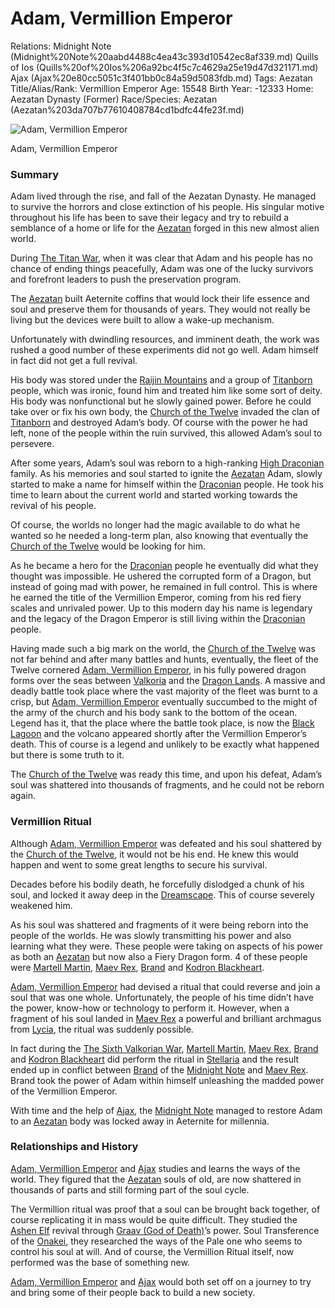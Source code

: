 # Adam, Vermillion Emperor

Relations: Midnight Note (Midnight%20Note%20aabd4488c4ea43c393d10542ec8af339.md) Quills of Ios (Quills%20of%20Ios%206a92bc4f5c7c4629a25e19d47d321171.md) Ajax (Ajax%20e80cc5051c3f401bb0c84a59d5083fdb.md) 
Tags: Aezatan
Title/Alias/Rank: Vermillion Emperor
Age: 15548
Birth Year: -12333
Home: Aezatan Dynasty (Former)
Race/Species: Aezatan (Aezatan%203da707b77610408784cd1bdfc44fe23f.md)

![Adam, Vermillion Emperor](image%2088.png)

Adam, Vermillion Emperor

### Summary

Adam lived through the rise, and fall of the Aezatan Dynasty. He managed to survive the horrors and close extinction of his people. His singular motive throughout his life has been to save their legacy and try to rebuild a semblance of a home or life for the [Aezatan](Aezatan%203da707b77610408784cd1bdfc44fe23f.md) forged in this new almost alien world.

During  [The Titan War](The%20Titan%20War%204b93790f498a457a9172f0b2adb5afc6.md), when it was clear that Adam and his people has no chance of ending things peacefully, Adam was one of the lucky survivors and forefront leaders to push the preservation program.

The [Aezatan](Aezatan%203da707b77610408784cd1bdfc44fe23f.md) built Aeternite coffins that would lock their life essence and soul and preserve them for thousands of years. They would not really be living but the devices were built to allow a wake-up mechanism.

Unfortunately with dwindling resources, and imminent death, the work was rushed a good number of these experiments did not go well. Adam himself in fact did not get a full revival.

His body was stored under the [Raijin Mountains](Raijin%20Mountains%208fd3daf8cbcf450b89542e4ac65b38f2.md) and a group of [Titanborn](Titanborn%20cfc56316494e4efeb581fb61e10eabab.md) people, which was ironic, found him and treated him like some sort of deity. His body was nonfunctional but he slowly gained power. Before he could take over or fix his own body, the [Church of the Twelve](Church%20of%20the%20Twelve%20a51ac19679214ca0b7344cddc3961507.md) invaded the clan of [Titanborn](Titanborn%20cfc56316494e4efeb581fb61e10eabab.md) and destroyed Adam’s body. Of course with the power he had left, none of the people within the ruin survived, this allowed Adam’s soul to persevere.

After some years, Adam’s soul was reborn to a high-ranking [High Draconian](High%20Draconian%2083942692fba74247bf1e53cc21847ffa.md) family. As his memories and soul started to ignite the [Aezatan](Aezatan%203da707b77610408784cd1bdfc44fe23f.md) Adam, slowly started to make a name for himself within the [Draconian](Draconian%20ad50140d703041b7ac34b0776a1f9722.md) people. He took his time to learn about the current world and started working towards the revival of his people.

Of course, the worlds no longer had the magic available to do what he wanted so he needed a long-term plan, also knowing that eventually the [Church of the Twelve](Church%20of%20the%20Twelve%20a51ac19679214ca0b7344cddc3961507.md) would be looking for him.

As he became a hero for the [Draconian](Draconian%20ad50140d703041b7ac34b0776a1f9722.md) people he eventually did what they thought was impossible. He ushered the corrupted form of a Dragon, but instead of going mad with power, he remained in full control. This is where he earned the title of the Vermillion Emperor, coming from his red fiery scales and unrivaled power. Up to this modern day his name is legendary and the legacy of the Dragon Emperor is still living within the [Draconian](Draconian%20ad50140d703041b7ac34b0776a1f9722.md) people.

Having made such a big mark on the world, the [Church of the Twelve](Church%20of%20the%20Twelve%20a51ac19679214ca0b7344cddc3961507.md) was not far behind and after many battles and hunts, eventually, the fleet of the Twelve cornered [Adam, Vermillion Emperor](Adam,%20Vermillion%20Emperor%201fea2934606a4cfba108aef2a65405f9.md), in his fully powered dragon forms over the seas between [Valkoria](Valkoria%2063188c93864440e591a3528e50868ec6.md) and the [Dragon Lands](Dragon%20Lands%20ce9140f993044a80964a1b2ba0eb025a.md). A massive and deadly battle took place where the vast majority of the fleet was burnt to a crisp, but [Adam, Vermillion Emperor](Adam,%20Vermillion%20Emperor%201fea2934606a4cfba108aef2a65405f9.md) eventually succumbed to the might of the army of the church and his body sank to the bottom of the ocean. Legend has it, that the place where the battle took place, is now the [Black Lagoon](Black%20Lagoon%2003d6c0c76ea54a41b63c3bcc2245e2d9.md) and the volcano appeared shortly after the Vermillion Emperor’s death. This of course is a legend and unlikely to be exactly what happened but there is some truth to it.

The [Church of the Twelve](Church%20of%20the%20Twelve%20a51ac19679214ca0b7344cddc3961507.md) was ready this time, and upon his defeat, Adam’s soul was shattered into thousands of fragments, and he could not be reborn again.

### Vermillion Ritual

Although [Adam, Vermillion Emperor](Adam,%20Vermillion%20Emperor%201fea2934606a4cfba108aef2a65405f9.md) was defeated and his soul shattered by the [Church of the Twelve](Church%20of%20the%20Twelve%20a51ac19679214ca0b7344cddc3961507.md), it would not be his end. He knew this would happen and went to some great lengths to secure his survival.

Decades before his bodily death, he forcefully dislodged a chunk of his soul, and locked it away deep in the [Dreamscape](Dreamscape%20de4c628cea234b0392cd11ef24fa0ba6.md). This of course severely weakened him.

As his soul was shattered and fragments of it were being reborn into the people of the worlds. He was slowly transmitting his power and also learning what they were. These people were taking on aspects of his power as both an [Aezatan](Aezatan%203da707b77610408784cd1bdfc44fe23f.md) but now also a Fiery Dragon form. 4 of these people were [Martell Martin](Martell%20Martin%20b19c473bea6545fc8be9d1dca72a2a73.md), [Maev Rex](Maev%20Rex%2025a28a4d34b9431bbcd0de9e8fa22817.md), [Brand](Brand%20607d655e23dd44bd8e867a910c8172cf.md) and [Kodron Blackheart](Kodron%20Blackheart%2060f8eb51761d4b8eb60af0fff8d24e2a.md).

[Adam, Vermillion Emperor](Adam,%20Vermillion%20Emperor%201fea2934606a4cfba108aef2a65405f9.md) had devised a ritual that could reverse and join a soul that was one whole. Unfortunately, the people of his time didn’t have the power, know-how or technology to perform it. However, when a fragment of his soul landed in [Maev Rex](Maev%20Rex%2025a28a4d34b9431bbcd0de9e8fa22817.md) a powerful and brilliant archmagus from [Lycia](Lycia%20402bf15c994f402cbbf4ef7250df6463.md), the ritual was suddenly possible.

In fact during the [The Sixth Valkorian War](The%20Sixth%20Valkorian%20War%207e8a7ab94b6f4e708975b413257f16b2.md),  [Martell Martin](Martell%20Martin%20b19c473bea6545fc8be9d1dca72a2a73.md), [Maev Rex](Maev%20Rex%2025a28a4d34b9431bbcd0de9e8fa22817.md), [Brand](Brand%20607d655e23dd44bd8e867a910c8172cf.md) and [Kodron Blackheart](Kodron%20Blackheart%2060f8eb51761d4b8eb60af0fff8d24e2a.md) did perform the ritual in [Stellaria](Stellaria%20f6088af7dce147c4aa46a6e35340ae67.md) and the result ended up in conflict between [Brand](Brand%20607d655e23dd44bd8e867a910c8172cf.md) of the [Midnight Note](Midnight%20Note%20aabd4488c4ea43c393d10542ec8af339.md) and [Maev Rex](Maev%20Rex%2025a28a4d34b9431bbcd0de9e8fa22817.md). Brand took the power of Adam within himself unleashing the madded power of the Vermillion Emperor.

With time and the help of [Ajax](Ajax%20e80cc5051c3f401bb0c84a59d5083fdb.md), the [Midnight Note](Midnight%20Note%20aabd4488c4ea43c393d10542ec8af339.md) managed to restore Adam to an [Aezatan](Aezatan%203da707b77610408784cd1bdfc44fe23f.md) body was locked away in Aeternite for millennia.

### **Relationships and History**

[Adam, Vermillion Emperor](Adam,%20Vermillion%20Emperor%201fea2934606a4cfba108aef2a65405f9.md) and [Ajax](Ajax%20e80cc5051c3f401bb0c84a59d5083fdb.md) studies and learns the ways of the world. They figured that the [Aezatan](Aezatan%203da707b77610408784cd1bdfc44fe23f.md) souls of old, are now shattered in thousands of parts and still forming part of the soul cycle. 

The Vermillion ritual was proof that a soul can be brought back together, of course replicating it in mass would be quite difficult. They studied the [Ashen Elf](Ashen%20Elf%20242958fba0aa4fbcb32c3ddfb19e4353.md) revival through [Graav (God of Death)](Graav%20(God%20of%20Death)%20d63b83eee74f4e1c9db355255ee1a0a0.md)’s power. Soul Transference of the [Onakei](Onakei%2075acc5f4bb134fe5b9cc4e4d6c12b99d.md), they researched the ways of the Pale one who seems to control his soul at will. And of course, the Vermillion Ritual itself, now performed was the base of something new.

[Adam, Vermillion Emperor](Adam,%20Vermillion%20Emperor%201fea2934606a4cfba108aef2a65405f9.md) and [Ajax](Ajax%20e80cc5051c3f401bb0c84a59d5083fdb.md) would both set off on a journey to try and bring some of their people back to build a new society.